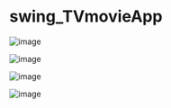 # swing_TVmovieApp

![image](https://user-images.githubusercontent.com/92289766/165777050-a12c8da3-fc31-4716-8a20-91dd4784db7b.png)

![image](https://user-images.githubusercontent.com/92289766/165777091-7ff59581-de5c-437a-a187-637deb7fd120.png)

![image](https://user-images.githubusercontent.com/92289766/165777112-a1b8e181-625e-4d65-b92a-429a80aaf3e8.png)

![image](https://user-images.githubusercontent.com/92289766/165777159-32ad8db7-0bca-4537-bc88-5a68e86a783b.png)
